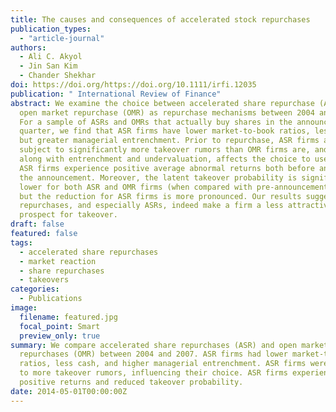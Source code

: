 ```yaml
---
title: The causes and consequences of accelerated stock repurchases
publication_types:
  - "article-journal"
authors:
  - Ali C. Akyol
  - Jin San Kim
  - Chander Shekhar
doi: https://doi.org/https://doi.org/10.1111/irfi.12035
publication: " International Review of Finance"
abstract: We examine the choice between accelerated share repurchase (ASR) and
  open market repurchase (OMR) as repurchase mechanisms between 2004 and 2007.
  For a sample of ASRs and OMRs that actually buy shares in the announcement
  quarter, we find that ASR firms have lower market-to-book ratios, less cash,
  but greater managerial entrenchment. Prior to repurchase, ASR firms are
  subject to significantly more takeover rumors than OMR firms are, and this,
  along with entrenchment and undervaluation, affects the choice to use ASRs.
  ASR firms experience positive average abnormal returns both before and after
  the announcement. Moreover, the latent takeover probability is significantly
  lower for both ASR and OMR firms (when compared with pre-announcement levels),
  but the reduction for ASR firms is more pronounced. Our results suggest that
  repurchases, and especially ASRs, indeed make a firm a less attractive
  prospect for takeover.
draft: false
featured: false
tags:
  - accelerated share repurchases
  - market reaction
  - share repurchases
  - takeovers
categories:
  - Publications
image:
  filename: featured.jpg
  focal_point: Smart
  preview_only: true
summary: We compare accelerated share repurchases (ASR) and open market
  repurchases (OMR) between 2004 and 2007. ASR firms had lower market-to-book
  ratios, less cash, and higher managerial entrenchment. ASR firms were subject
  to more takeover rumors, influencing their choice. ASR firms experienced
  positive returns and reduced takeover probability.
date: 2014-05-01T00:00:00Z
---
```

